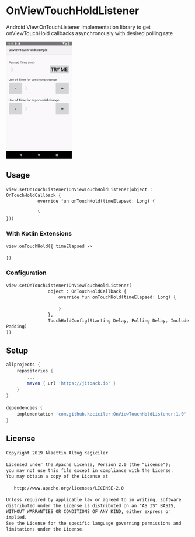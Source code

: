 # OnViewTouchHoldListener
Android View.OnTouchListener implementation library to get onViewTouchHold callbacks asynchronously with desired polling rate

<img src="media/sample.gif" width="180" height="320"/>

## Usage

```
view.setOnTouchListener(OnViewTouchHoldListener(object : OnTouchHoldCallback {
            override fun onTouchHold(timeElapsed: Long) {

            }
}))
```

### With Kotlin Extensions
```
view.onTouchHold({ timeElapsed ->

})
```

### Configuration
```
view.setOnTouchListener(OnViewTouchHoldListener(
                object : OnTouchHoldCallback {
                    override fun onTouchHold(timeElapsed: Long) {

                    }
                },
                TouchHoldConfig(Starting Delay, Polling Delay, Include Padding)
))
```


## Setup
```gradle
allprojects {
    repositories {
        ...
        maven { url 'https://jitpack.io' }
    }
}

dependencies {
    implementation 'com.github.keciciler:OnViewTouchHoldListener:1.0'
}
```

License
--------


    Copyright 2019 Alaettin Altuğ Keçiciler

    Licensed under the Apache License, Version 2.0 (the "License");
    you may not use this file except in compliance with the License.
    You may obtain a copy of the License at

       http://www.apache.org/licenses/LICENSE-2.0

    Unless required by applicable law or agreed to in writing, software
    distributed under the License is distributed on an "AS IS" BASIS,
    WITHOUT WARRANTIES OR CONDITIONS OF ANY KIND, either express or implied.
    See the License for the specific language governing permissions and
    limitations under the License.